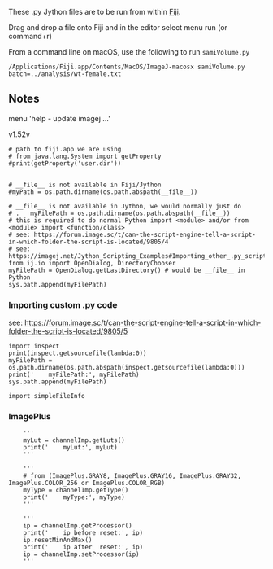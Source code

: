 These .py Jython files are to be run from within [Fiji](https://fiji.sc/).

Drag and drop a file onto Fiji and in the editor select menu run (or command+r)

From a command line on macOS, use the following to run `samiVolume.py`

```
/Applications/Fiji.app/Contents/MacOS/ImageJ-macosx samiVolume.py batch=../analysis/wt-female.txt
```

## Notes

menu 'help - update imagej ...'

v1.52v


```
# path to fiji.app we are using
# from java.lang.System import getProperty
#print(getProperty('user.dir'))


# __file__ is not available in Fiji/Jython
#myPath = os.path.dirname(os.path.abspath(__file__))

# __file__ is not available in Jython, we would normally just do
# .   myFilePath = os.path.dirname(os.path.abspath(__file__))
# this is required to do normal Python import <module> and/or from <module> import <function/class>
# see: https://forum.image.sc/t/can-the-script-engine-tell-a-script-in-which-folder-the-script-is-located/9805/4
# see: https://imagej.net/Jython_Scripting_Examples#Importing_other_.py_scripts_.28modules.29
from ij.io import OpenDialog, DirectoryChooser
myFilePath = OpenDialog.getLastDirectory() # would be __file__ in Python
sys.path.append(myFilePath)
```

### Importing custom .py code

see: https://forum.image.sc/t/can-the-script-engine-tell-a-script-in-which-folder-the-script-is-located/9805/5

```
import inspect
print(inspect.getsourcefile(lambda:0))
myFilePath = os.path.dirname(os.path.abspath(inspect.getsourcefile(lambda:0)))
print('    myFilePath:', myFilePath)
sys.path.append(myFilePath)

import simpleFileInfo
```

### ImagePlus

		'''
		myLut = channelImp.getLuts()
		print('    myLut:', myLut)
		'''
		
		'''
		# from (ImagePlus.GRAY8, ImagePlus.GRAY16, ImagePlus.GRAY32, ImagePlus.COLOR_256 or ImagePlus.COLOR_RGB)
		myType = channelImp.getType()
		print('    myType:', myType)
		'''
		
		'''
		ip = channelImp.getProcessor()
		print('    ip before reset:', ip)
		ip.resetMinAndMax()
		print('    ip after  reset:', ip)
		ip = channelImp.setProcessor(ip)
		'''
